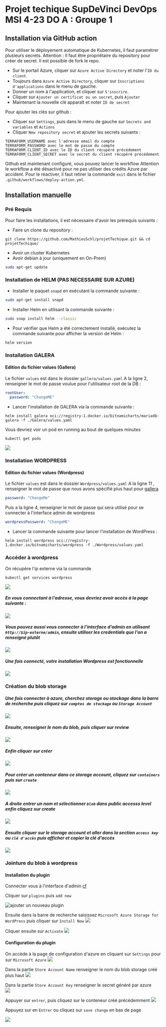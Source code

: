 # Projet techique SupDeVinci DevOps MSI 4-23 DO A : Groupe 1

## Installation via GitHub action

Pour utiliser le déployement automatique de Kubernetes, il faut paramétrer plusieurs secrets.
Attention : Il faut être propriétaire du repository pour créer de secret. Il est possible de fork le repo.

- Sur le portail Azure, cliquer sur `Azure Active Directory` et noter l'`ID du client`.
- Toujours dans `Azure Active Directory`, cliquer sur `Inscriptions d'applications` dans le menu de gauche.
- Donner un nom à l'application, et cliquer sur `S'inscrire`.
- Cliquer sur `Ajouter un certificat ou un secret`, puis `Ajouter`
- Maintenant la nouvelle clé apparaît et noter `ID de secret`

Pour ajouter les clés sur github :

- Cliquer sur `Settings`, puis dans le menu de gauche sur `Secrets and variables` et `Actions`
- Cliquer `New repository secret` et ajouter les secrets suivants :

```
TERRAFORM_USERNAME avec l'adresse email du compte
TERRAFORM_PASSWORD avec le mot de passe du compte
TERRAFORM_CLIENT_ID avec le ID du client récupéré précédement
TERRAFORM_CLIENT_SECRET avec le secret du client récupéré précédement
```

Github est maintenant configuré, vous pouvez lancer le workflow
Attention le workflow a été désactivé pour ne pas utiliser des crédits Azure par accident. Pour le réactiver, il faut retirer la commande `exit` dans le fichier `.github/workflows/deploy-action.yml`.

## Installation manuelle

### Pré Requis

Pour faire les installations, il est nécessaire d'avoir les prérequis suivants :

- Faire un clone du repository :

```
git clone https://github.com/MathieuSchl/projetTechique.git && cd projetTechique/
```

- Avoir un cluster Kubernetes
- Avoir debian à jour (uniquement en On-Prem)

```sh
sudo apt-get update
```

### Installation de HELM (PAS NECESSAIRE SUR AZURE)

- Installer le paquet `snapd` en exécutant la commande suivante :

```sh
sudo apt-get install snapd
```

- Installer Helm en utilisant la commande suivante :

```sh
sudo snap install helm --classic
```

- Pour vérifier que Helm a été correctement installé, exécutez la commande suivante pour afficher la version de Helm :

```sh
helm version
```

### Installation GALERA

#### Edition du fichier values (Gallera)

Le fichier `values` est dans le dossier `gallera/values.yaml`
A la ligne 2, renseigner le mot de passe voulue pour l'utilisateur root de la DB :

```yaml
rootUser:
  password: "ChangeME"
```

- Lancer l'installation de GALERA via la commande suivante :

```shell
helm install galera oci://registry-1.docker.io/bitnamicharts/mariadb-galera -f ./Galera/values.yaml
```

Vous devriez voir un pod en running au bout de quelques minutes

```shell
kubectl get pods
```

![](img/Galera/pod.jpg)

### Installation WORDPRESS

#### Edition du fichier values (Wordpress)

Le fichier `values` est dans le dossier `Wordpress/values.yaml`
A la ligne 11 , renseigner le mot de passe que nous avons spécifié plus haut pour [gallera](#Edition-du-fichier-values-gallera)

```yaml
password: "ChangeMe"
```

Puis a la ligne 4, renseigner le mot de passe qui sera utilisé pour se connecter à l'interface admin de wordpress

```yaml
wordpressPassword: "ChangeME"
```

- Lancer la commande suivante pour lancer l'installation de WordPress :

```shell
helm install wordpress oci://registry-1.docker.io/bitnamicharts/wordpress -f ./Wordpress/values.yaml
```

### Accéder à wordpress

On récupère l'ip externe via la commande

```shell
kubectl get services wordpress
```

![](img/Azure/get-services.jpg)

##### En vous connectant à l'adresse, vous devriez avoir accès à la page suivante :

![](img/Wordpress/homePage.jpg)

##### Vous pouvez aussi vous connecter à l'interface d'admin en utilisant `http://$ip-externe/admin`, ensuite utiliser les credentials que l'on a renseigné plutôt

![](img/Wordpress/Admin.jpg)

##### Une fois connecté, votre installation Wordpress est fonctionnelle

![](img/Wordpress/dahsboard.jpg)

### Création du blob storage

##### Une fois connecter à azure, cherchez storage ou stockage dans la barre de recherche puis cliquez sur `comptes de stockage` ou `Storage Account`

![](img/Azure/blob%20sotrage%201.png)

##### Ensuite, renseigner le nom du blob, puis cliquer sur review

![](img/Azure/blob%20sotrage%202.png)

##### Enfin cliquer sur créer

![](img/Azure/blob%20sotrage%203.png)

##### Pour créer un conteneur dans ce storage account, cliquez sur `containers` puis sur `create`

![](img/Azure/create%20container.png)

##### A droite entrer un nom et sélectionner `blob` dans public accesss level enfin cliquez sur create

![](img/Azure/container%20creation%202.png)

##### Ensuite cliquer sur le storage account et aller dans la section `access key` ou `clé d'accès` puis afficher et copier la clé d'accès

![](img/Azure/access%20keys.png)

### Jointure du blob à wordpress

#### Installation du plugin

Connecter vous à l'interface d'admin [cf](#accéder-à-wordpress)

Cliquer sur `plugins` puis `add new`

![ajouter un nouveau plugin](img/Wordpress/add-new-plugin.jpg)

Ensuite dans la barre de recherche saisissez `Microsoft Azure Storage for WordPress` puis cliquer sur `Install Now`
![](img/Wordpress/install-plugin.jpg)

Cliquer ensuite sur `Activate`
![](img/Wordpress/activate.jpg)

#### Configuration du plugin

On accède à la page de configuration d'azure en cliquant sur `Settings` pour sur `Microsoft Azure`
![](img/Wordpress/Azure-Setting.jpg)

Dans la partie `Store Account Name` renseigner le nom du blob storage créé plus haut
![](img/Wordpress/storeaccountName.jpg)

Dans la partie `Store Account Key` renseigner le secret généré par azure  
![](img/Wordpress/Store%20Account%20Key.jpg)

Appuyer sur `entrer`, puis cliquez sur le conteneur créé précédemment
![](img/Azure/default_container.png)

Appuyez sur en `Entrer` ou cliquez sur `save change` en bas de page

![](img/Azure/Save.png)
